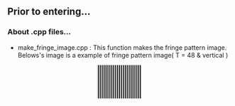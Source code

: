 Prior to entering...
---


### About .cpp files...
- make_fringe_image.cpp : This function makes the fringe pattern image.  Belows's image is a example of fringe pattern image( T = 48 & vertical )  
 <img src="48_hor00.bmp" alt="fringe pattern image" style="width: 100px; display:block; margin:0 auto;"/>

